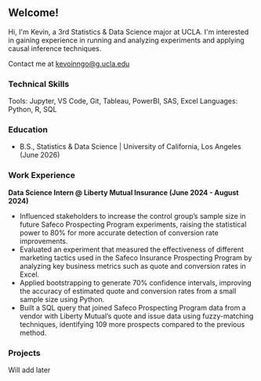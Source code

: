 ## Welcome!
Hi, I'm Kevin, a 3rd Statistics & Data Science major at UCLA. I'm interested in gaining experience in running and analyzing experiments and applying causal inference techniques. 

Contact me at kevoinngo@g.ucla.edu

### Technical Skills
Tools: Jupyter, VS Code, Git, Tableau, PowerBI, SAS, Excel
Languages: Python, R, SQL 

### Education 
- B.S., Statistics & Data Science | University of California, Los Angeles (June 2026)

### Work Experience  
**Data Science Intern @ Liberty Mutual Insurance (June 2024 - August 2024)**  
- Influenced stakeholders to increase the control group’s sample size in future Safeco Prospecting Program experiments,
raising the statistical power to 80% for more accurate detection of conversion rate improvements.  
- Evaluated an experiment that measured the effectiveness of different marketing tactics used in the Safeco Insurance
Prospecting Program by analyzing key business metrics such as quote and conversion rates in Excel.  
- Applied bootstrapping to generate 70% confidence intervals, improving the accuracy of estimated quote and conversion
rates from a small sample size using Python.  
- Built a SQL query that joined Safeco Prospecting Program data from a vendor with Liberty Mutual’s quote and issue
data using fuzzy-matching techniques, identifying 109 more prospects compared to the previous method.  

### Projects
Will add later
